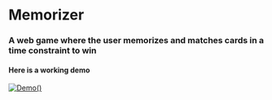 # Memorizer

### A web game where the user memorizes and matches cards in a time constraint to win

#### Here is a working demo
[![Demo](https://youtu.be/OK3FAxId5aw)()](https://youtu.be/OK3FAxId5aw)
